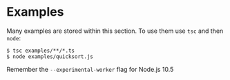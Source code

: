 # Examples

Many examples are stored within this section.
To use them use `tsc` and then `node`:

```
$ tsc examples/**/*.ts
$ node examples/quicksort.js
```

Remember the `--experimental-worker` flag for Node.js 10.5
